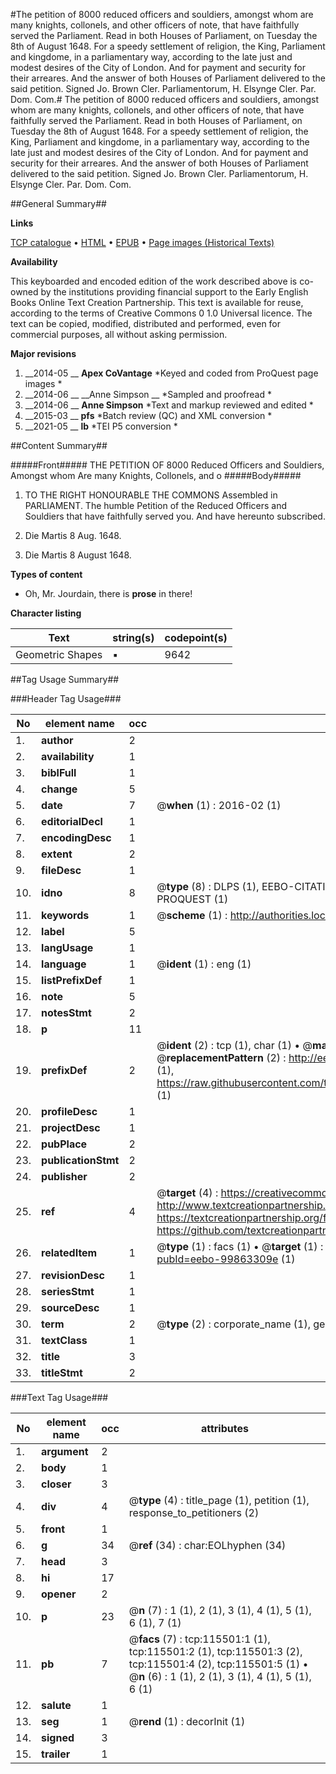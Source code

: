 #The petition of 8000 reduced officers and souldiers, amongst whom are many knights, collonels, and other officers of note, that have faithfully served the Parliament. Read in both Houses of Parliament, on Tuesday the 8th of August 1648. For a speedy settlement of religion, the King, Parliament and kingdome, in a parliamentary way, according to the late just and modest desires of the City of London. And for payment and security for their arreares. And the answer of both Houses of Parliament delivered to the said petition. Signed Jo. Brown Cler. Parliamentorum, H. Elsynge Cler. Par. Dom. Com.#
The petition of 8000 reduced officers and souldiers, amongst whom are many knights, collonels, and other officers of note, that have faithfully served the Parliament. Read in both Houses of Parliament, on Tuesday the 8th of August 1648. For a speedy settlement of religion, the King, Parliament and kingdome, in a parliamentary way, according to the late just and modest desires of the City of London. And for payment and security for their arreares. And the answer of both Houses of Parliament delivered to the said petition. Signed Jo. Brown Cler. Parliamentorum, H. Elsynge Cler. Par. Dom. Com.

##General Summary##

**Links**

[TCP catalogue](http://www.ota.ox.ac.uk/tcp/)  • 
[HTML](http://tei.it.ox.ac.uk/tcp/Texts-HTML/free/A90/A90578.html)  • 
[EPUB](http://tei.it.ox.ac.uk/tcp/Texts-EPUB/free/A90/A90578.epub) • 
[Page images (Historical Texts)](https://historicaltexts.jisc.ac.uk/eebo-99863309e)

**Availability**

This keyboarded and encoded edition of the work described above is co-owned by the
    institutions providing financial support to the Early English Books Online Text Creation
    Partnership. This text is available for reuse, according to the terms of  Creative Commons 0 1.0 Universal
    licence. The text can be copied, modified, distributed and performed, even for commercial
    purposes, all without asking permission.

**Major revisions**

1. __2014-05 __ __Apex CoVantage__ *Keyed and coded from ProQuest page images *
1. __2014-06 __ __Anne Simpson __ *Sampled and proofread *
1. __2014-06 __ __Anne Simpson__ *Text and markup reviewed and edited *
1. __2015-03 __ __pfs__ *Batch review (QC) and XML conversion *
1. __2021-05 __ __lb__ *TEI P5 conversion *

##Content Summary##

#####Front#####
THE PETITION OF 8000 Reduced Officers and Souldiers, Amongst whom Are many Knights, Collonels, and o
#####Body#####

1. TO THE RIGHT HONOURABLE THE COMMONS Assembled in PARLIAMENT. The humble Petition of the Reduced Officers and Souldiers that have faithfully served you. And have hereunto subscribed.

1. Die Martis 8 Aug. 1648.

1. Die Martis 8 August 1648.

**Types of content**

  * Oh, Mr. Jourdain, there is **prose** in there!

**Character listing**


|Text|string(s)|codepoint(s)|
|---|---|---|
|Geometric Shapes|▪|9642|

##Tag Usage Summary##

###Header Tag Usage###

|No|element name|occ|attributes|
|---|---|---|---|
|1.|__author__|2||
|2.|__availability__|1||
|3.|__biblFull__|1||
|4.|__change__|5||
|5.|__date__|7| @__when__ (1) : 2016-02 (1)|
|6.|__editorialDecl__|1||
|7.|__encodingDesc__|1||
|8.|__extent__|2||
|9.|__fileDesc__|1||
|10.|__idno__|8| @__type__ (8) : DLPS (1), EEBO-CITATION (1), VID (1), EEBO-PROQUEST (1), STC (3), PROQUEST (1)|
|11.|__keywords__|1| @__scheme__ (1) : http://authorities.loc.gov/ (1)|
|12.|__label__|5||
|13.|__langUsage__|1||
|14.|__language__|1| @__ident__ (1) : eng (1)|
|15.|__listPrefixDef__|1||
|16.|__note__|5||
|17.|__notesStmt__|2||
|18.|__p__|11||
|19.|__prefixDef__|2| @__ident__ (2) : tcp (1), char (1)  •  @__matchPattern__ (2) : ([0-9\-]+):([0-9IVX]+) (1), (.+) (1)  •  @__replacementPattern__ (2) : http://eebo.chadwyck.com/downloadtiff?vid=$1&page=$2 (1), https://raw.githubusercontent.com/textcreationpartnership/Texts/master/tcpchars.xml#$1 (1)|
|20.|__profileDesc__|1||
|21.|__projectDesc__|1||
|22.|__pubPlace__|2||
|23.|__publicationStmt__|2||
|24.|__publisher__|2||
|25.|__ref__|4| @__target__ (4) : https://creativecommons.org/publicdomain/zero/1.0/ (1), http://www.textcreationpartnership.org/docs/. (1), https://textcreationpartnership.org/faq/#faq05 (1), https://github.com/textcreationpartnership (1)|
|26.|__relatedItem__|1| @__type__ (1) : facs (1)  •  @__target__ (1) : https://data.historicaltexts.jisc.ac.uk/view?pubId=eebo-99863309e (1)|
|27.|__revisionDesc__|1||
|28.|__seriesStmt__|1||
|29.|__sourceDesc__|1||
|30.|__term__|2| @__type__ (2) : corporate_name (1), geographic_name (1)|
|31.|__textClass__|1||
|32.|__title__|3||
|33.|__titleStmt__|2||


###Text Tag Usage###

|No|element name|occ|attributes|
|---|---|---|---|
|1.|__argument__|2||
|2.|__body__|1||
|3.|__closer__|3||
|4.|__div__|4| @__type__ (4) : title_page (1), petition (1), response_to_petitioners (2)|
|5.|__front__|1||
|6.|__g__|34| @__ref__ (34) : char:EOLhyphen (34)|
|7.|__head__|3||
|8.|__hi__|17||
|9.|__opener__|2||
|10.|__p__|23| @__n__ (7) : 1 (1), 2 (1), 3 (1), 4 (1), 5 (1), 6 (1), 7 (1)|
|11.|__pb__|7| @__facs__ (7) : tcp:115501:1 (1), tcp:115501:2 (1), tcp:115501:3 (2), tcp:115501:4 (2), tcp:115501:5 (1)  •  @__n__ (6) : 1 (1), 2 (1), 3 (1), 4 (1), 5 (1), 6 (1)|
|12.|__salute__|1||
|13.|__seg__|1| @__rend__ (1) : decorInit (1)|
|14.|__signed__|3||
|15.|__trailer__|1||
